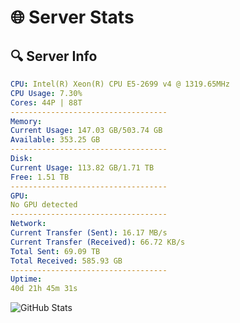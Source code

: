 # 🌐 Server Stats
## 🔍 Server Info
```yaml
CPU: Intel(R) Xeon(R) CPU E5-2699 v4 @ 1319.65MHz
CPU Usage: 7.30%
Cores: 44P | 88T
-----------------------------------
Memory:
Current Usage: 147.03 GB/503.74 GB
Available: 353.25 GB
-----------------------------------
Disk:
Current Usage: 113.82 GB/1.71 TB
Free: 1.51 TB
-----------------------------------
GPU:
No GPU detected
-----------------------------------
Network:
Current Transfer (Sent): 16.17 MB/s
Current Transfer (Received): 66.72 KB/s
Total Sent: 69.09 TB
Total Received: 585.93 GB
-----------------------------------
Uptime:
40d 21h 45m 31s
```
![GitHub Stats](https://img.shields.io/badge/Updated-2025-04-17_19:08:20-blue)